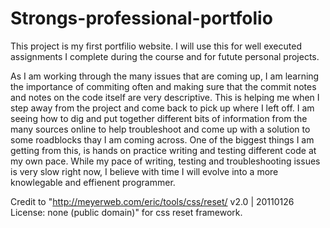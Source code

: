 # Strongs-professional-portfolio

This project is my first portfilio website. I will use this for well executed assignments I complete during the course and for futute personal projects.

As I am working through the many issues that are coming up, I am learning the importance of commiting often and making sure that the commit notes and notes on the code itself are very descriptive. This is helping me when I step away from the project and come back to pick up where I left off. I am seeing how to dig and put together different bits of information from the many sources online to help troubleshoot and come up with a solution to some roadblocks thay I am coming across. One of the biggest things I am getting from this, is hands on practice writing and testing different code at my own pace. While my pace of writing, testing and troubleshooting issues is very slow right now, I believe with time I will evolve into a more knowlegable and effienent programmer. 

Credit to "http://meyerweb.com/eric/tools/css/reset/ v2.0 | 20110126 License: none (public domain)" for css reset framework.

